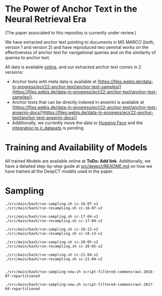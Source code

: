 # The Power of Anchor Text in the Neural Retrieval Era

(The paper associated to this repositoy is currently under review.)

We have extracted anchor text pointing to documents in MS MARCO (both, version 1 and version 2) and have reproduced two seminal works on the effectiveness of anchor text for navigational queries and on the similarity of queries to anchor text.

All data is available [online](https://files.webis.de/data-in-progress/ecir22-anchor-text/), and our extracted anchor text comes in 2 versions:

- Anchor texts with meta data is available at [https://files.webis.de/data-in-progress/ecir22-anchor-text/anchor-text-samples/](https://files.webis.de/data-in-progress/ecir22-anchor-text/anchor-text-samples/).
- Anchor texts that can be directly indexed in anserini is available at [https://files.webis.de/data-in-progress/ecir22-anchor-text/anchor-text-anserini-docs/](https://files.webis.de/data-in-progress/ecir22-anchor-text/anchor-text-anserini-docs/)
- Additionally, we currently move the data to [Hugging Face](https://huggingface.co/datasets/webis/ms-marco-anchor-text) and the [integration to ir_datasets](https://github.com/allenai/ir_datasets/issues/154) is pending.


# Training and Availability of Models

All trained Models are available online at **ToDo: Add link**.
Additionally, we have a detailed step-by-step guide at [src/deepct/README.md](src/deepct/README.md) on how we have trained all the DeepCT models used in the paper.


# Sampling

```
./src/main/bash/run-sampling.sh cc-16-07-v2
./src/main/bash/run-resampling.sh cc-16-07-v2

./src/main/bash/run-sampling.sh cc-17-04-v2
./src/main/bash/run-resampling.sh cc-17-04-v2

./src/main/bash/run-sampling.sh cc-18-13-v2
./src/main/bash/run-resampling.sh cc-18-13-v2

./src/main/bash/run-sampling.sh cc-20-05-v2
./src/main/bash/run-resampling.sh cc-20-05-v2

./src/main/bash/run-sampling.sh cc-21-04-v2
./src/main/bash/run-resampling.sh cc-21-04-v2


./src/main/bash/run-sampling-new.sh script-filtered-commoncrawl-2016-07-repartitioned

./src/main/bash/run-sampling-new.sh script-filtered-commoncrawl-2017-04-repartitioned
```

